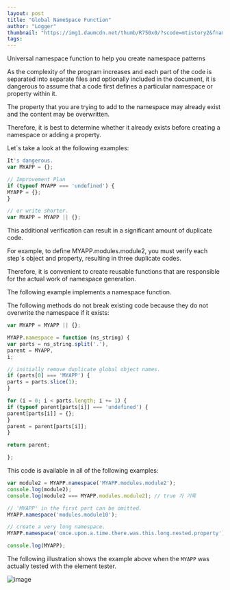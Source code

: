 ```yaml
---
layout: post
title: "Global NameSpace Function"
author: "Logger"
thumbnail: "https://img1.daumcdn.net/thumb/R750x0/?scode=mtistory2&fname=https%3A%2F%2Ft1.daumcdn.net%2Fcfile%2Ftistory%2F2543A83657FF36C52E"
tags: 
---
```



Universal namespace function to help you create namespace patterns

As the complexity of the program increases and each part of the code is separated into separate files and optionally included in the document, it is dangerous to assume that a code first defines a particular namespace or property within it.

The property that you are trying to add to the namespace may already exist and the content may be overwritten.

Therefore, it is best to determine whether it already exists before creating a namespace or adding a property.

Let`s take a look at the following examples:

```js
It's dangerous.
var MYAPP = {};

// Improvement Plan
if (typeof MYAPP === 'undefined') {
MYAPP = {};
}

// or write shorter.
var MYAPP = MYAPP || {};
```

This additional verification can result in a significant amount of duplicate code.

For example, to define MYAPP.modules.module2, you must verify each step`s object and property, resulting in three duplicate codes.

Therefore, it is convenient to create reusable functions that are responsible for the actual work of namespace generation.

The following example implements a namespace function.

The following methods do not break existing code because they do not overwrite the namespace if it exists:

```js
var MYAPP = MYAPP || {};

MYAPP.namespace = function (ns_string) {
var parts = ns_string.split('.'),
parent = MYAPP,
i;

// initially remove duplicate global object names.
if (parts[0] === 'MYAPP') {
parts = parts.slice(1);
}

for (i = 0; i < parts.length; i += 1) {
if (typeof parent[parts[i]] === 'undefined') {
parent[parts[i]] = {};
}
parent = parent[parts[i]];
}

return parent;

};
```

This code is available in all of the following examples:

```js
var module2 = MYAPP.namespace('MYAPP.modules.module2');
console.log(module2);
console.log(module2 === MYAPP.modules.module2); // true 가 기록

// 'MYAPP' in the first part can be omitted.
MYAPP.namespace('modules.module10');

// create a very long namespace.
MYAPP.namespace('once.upon.a.time.there.was.this.long.nested.property');

console.log(MYAPP);
```

The following illustration shows the example above when the `MYAPP` was actually tested with the element tester.

![image](https://t1.daumcdn.net/cfile/tistory/2543A83657FF36C52E)